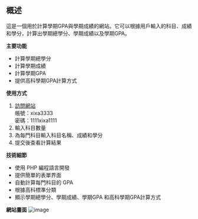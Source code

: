 ## 概述

這是一個用於計算學期GPA與學期成績的網站。它可以根據用戶輸入的科目、成績和學分，計算出學期總學分、學期成績以及學期GPA。

**主要功能**

* 計算學期總學分
* 計算學期成績
* 計算學期GPA
* 提供高科學期GPA計算方式

**使用方式**

1. [訪問網站](http://203.64.95.42/C112151111/GPA_login.php)   
帳號：xixa3333   
密碼：1111xixa1111
2. 輸入科目數量
3. 為每門科目輸入科目名稱、成績和學分
4. 提交後查看計算結果

**技術細節**

* 使用 PHP 編程語言開發
* 提供簡單的表單界面
* 自動計算每門科目的 GPA
* 根據高科標準分類
* 顯示學期總學分、學期成績、學期GPA 和高科學期GPA計算方式

**網站畫面**
![image](https://github.com/xixa3333/GPA-website/assets/128284090/2b37a4db-3bc7-4c8e-8349-e6094c65e473)




